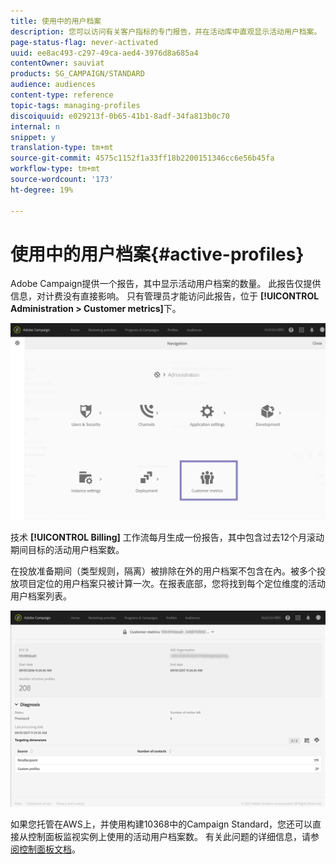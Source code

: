 ```yaml
---
title: 使用中的用户档案
description: 您可以访问有关客户指标的专门报告，并在活动库中直观显示活动用户档案。
page-status-flag: never-activated
uuid: ee8ac493-c297-49ca-aed4-3976d8a685a4
contentOwner: sauviat
products: SG_CAMPAIGN/STANDARD
audience: audiences
content-type: reference
topic-tags: managing-profiles
discoiquuid: e029213f-0b65-41b1-8adf-34fa813b0c70
internal: n
snippet: y
translation-type: tm+mt
source-git-commit: 4575c1152f1a33ff18b2200151346cc6e56b45fa
workflow-type: tm+mt
source-wordcount: '173'
ht-degree: 19%

---
```



# 使用中的用户档案{#active-profiles}

Adobe Campaign提供一个报告，其中显示活动用户档案的数量。 此报告仅提供信息，对计费没有直接影响。 只有管理员才能访问此报告，位于 **[!UICONTROL Administration > Customer metrics]**&#x200B;下。

![](assets/audience_active_profiles1.png)

技术 **[!UICONTROL Billing]** 工作流每月生成一份报告，其中包含过去12个月滚动期间目标的活动用户档案数。

在投放准备期间（类型规则，隔离）被排除在外的用户档案不包含在內。被多个投放项目定位的用户档案只被计算一次。在报表底部，您将找到每个定位维度的活动用户档案列表。

![](assets/audience_active_profiles2.png)

如果您托管在AWS上，并使用构建10368中的Campaign Standard，您还可以直接从控制面板监视实例上使用的活动用户档案数。 有关此问题的详细信息，请参 [阅控制面板文档](https://docs.adobe.com/content/help/en/control-panel/using/performance-monitoring/active-profiles-monitoring.html)。
